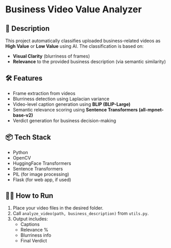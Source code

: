
# Business Video Value Analyzer

## 📌 Description
This project automatically classifies uploaded business-related videos as **High Value** or **Low Value** using AI. The classification is based on:
- **Visual Clarity** (blurriness of frames)
- **Relevance** to the provided business description (via semantic similarity)

## 🛠 Features
- Frame extraction from videos
- Blurriness detection using Laplacian variance
- Video-level caption generation using **BLIP (BLIP-Large)**
- Semantic relevance scoring using **Sentence Transformers (all-mpnet-base-v2)**
- Verdict generation for business decision-making

## 📦 Tech Stack
- Python
- OpenCV
- HuggingFace Transformers
- Sentence Transformers
- PIL (for image processing)
- Flask (for web app, if used)

## 👩‍💻 How to Run
1. Place your video files in the desired folder.
2. Call `analyze_video(path, business_description)` from `utils.py`.
3. Output includes:
   - Captions
   - Relevance %
   - Blurriness info
   - Final Verdict